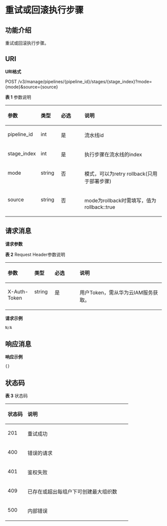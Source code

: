 # 重试或回滚执行步骤<a name="swr_02_0093"></a>

## 功能介绍<a name="section125191616163914"></a>

重试或回滚执行步骤。

## URI<a name="section11520141673918"></a>

**URI格式**

POST /v3/manage/pipelines/\{pipeline\_id\}/stages/\{stage\_index\}?mode=\{mode\}&source=\{source\}

**表 1**  参数说明

<a name="table2052031693912"></a>
<table><thead align="left"><tr id="row10751018123914"><th class="cellrowborder" valign="top" width="17%" id="mcps1.2.5.1.1"><p id="p975171873917"><a name="p975171873917"></a><a name="p975171873917"></a>参数</p>
</th>
<th class="cellrowborder" valign="top" width="13%" id="mcps1.2.5.1.2"><p id="p12751918203910"><a name="p12751918203910"></a><a name="p12751918203910"></a>类型</p>
</th>
<th class="cellrowborder" valign="top" width="16%" id="mcps1.2.5.1.3"><p id="p107718189391"><a name="p107718189391"></a><a name="p107718189391"></a>必选</p>
</th>
<th class="cellrowborder" valign="top" width="54%" id="mcps1.2.5.1.4"><p id="p11770184396"><a name="p11770184396"></a><a name="p11770184396"></a>说明</p>
</th>
</tr>
</thead>
<tbody><tr id="row1177718153919"><td class="cellrowborder" valign="top" width="17%" headers="mcps1.2.5.1.1 "><p id="p1577131863919"><a name="p1577131863919"></a><a name="p1577131863919"></a>pipeline_id</p>
</td>
<td class="cellrowborder" valign="top" width="13%" headers="mcps1.2.5.1.2 "><p id="p87771810392"><a name="p87771810392"></a><a name="p87771810392"></a>int</p>
</td>
<td class="cellrowborder" valign="top" width="16%" headers="mcps1.2.5.1.3 "><p id="p1377151853917"><a name="p1377151853917"></a><a name="p1377151853917"></a>是</p>
</td>
<td class="cellrowborder" valign="top" width="54%" headers="mcps1.2.5.1.4 "><p id="p15771718103920"><a name="p15771718103920"></a><a name="p15771718103920"></a>流水线id</p>
</td>
</tr>
<tr id="row077161819391"><td class="cellrowborder" valign="top" width="17%" headers="mcps1.2.5.1.1 "><p id="p117711811393"><a name="p117711811393"></a><a name="p117711811393"></a>stage_index</p>
</td>
<td class="cellrowborder" valign="top" width="13%" headers="mcps1.2.5.1.2 "><p id="p187741833916"><a name="p187741833916"></a><a name="p187741833916"></a>int</p>
</td>
<td class="cellrowborder" valign="top" width="16%" headers="mcps1.2.5.1.3 "><p id="p3771118143913"><a name="p3771118143913"></a><a name="p3771118143913"></a>是</p>
</td>
<td class="cellrowborder" valign="top" width="54%" headers="mcps1.2.5.1.4 "><p id="p17775187397"><a name="p17775187397"></a><a name="p17775187397"></a>执行步骤在流水线的index</p>
</td>
</tr>
<tr id="row6777188393"><td class="cellrowborder" valign="top" width="17%" headers="mcps1.2.5.1.1 "><p id="p1677201873920"><a name="p1677201873920"></a><a name="p1677201873920"></a>mode</p>
</td>
<td class="cellrowborder" valign="top" width="13%" headers="mcps1.2.5.1.2 "><p id="p13773180395"><a name="p13773180395"></a><a name="p13773180395"></a>string</p>
</td>
<td class="cellrowborder" valign="top" width="16%" headers="mcps1.2.5.1.3 "><p id="p07710180391"><a name="p07710180391"></a><a name="p07710180391"></a>否</p>
</td>
<td class="cellrowborder" valign="top" width="54%" headers="mcps1.2.5.1.4 "><p id="p677101853915"><a name="p677101853915"></a><a name="p677101853915"></a>模式，可以为retry rollback(只用于部署步骤)</p>
</td>
</tr>
<tr id="row157711863917"><td class="cellrowborder" valign="top" width="17%" headers="mcps1.2.5.1.1 "><p id="p1677181815393"><a name="p1677181815393"></a><a name="p1677181815393"></a>source</p>
</td>
<td class="cellrowborder" valign="top" width="13%" headers="mcps1.2.5.1.2 "><p id="p1577151812390"><a name="p1577151812390"></a><a name="p1577151812390"></a>string</p>
</td>
<td class="cellrowborder" valign="top" width="16%" headers="mcps1.2.5.1.3 "><p id="p1477131817399"><a name="p1477131817399"></a><a name="p1477131817399"></a>否</p>
</td>
<td class="cellrowborder" valign="top" width="54%" headers="mcps1.2.5.1.4 "><p id="p877151811398"><a name="p877151811398"></a><a name="p877151811398"></a>mode为rollback时需填写，值为 rollback::true</p>
</td>
</tr>
</tbody>
</table>

## 请求消息<a name="section553061619392"></a>

**请求参数**

**表 2**  Request Header参数说明

<a name="table105310164391"></a>
<table><thead align="left"><tr id="row680161873912"><th class="cellrowborder" valign="top" width="17%" id="mcps1.2.5.1.1"><p id="p198011813396"><a name="p198011813396"></a><a name="p198011813396"></a>参数</p>
</th>
<th class="cellrowborder" valign="top" width="13%" id="mcps1.2.5.1.2"><p id="p380151873913"><a name="p380151873913"></a><a name="p380151873913"></a>类型</p>
</th>
<th class="cellrowborder" valign="top" width="16%" id="mcps1.2.5.1.3"><p id="p13801418143918"><a name="p13801418143918"></a><a name="p13801418143918"></a>必选</p>
</th>
<th class="cellrowborder" valign="top" width="54%" id="mcps1.2.5.1.4"><p id="p168061873919"><a name="p168061873919"></a><a name="p168061873919"></a>说明</p>
</th>
</tr>
</thead>
<tbody><tr id="row1080818103916"><td class="cellrowborder" valign="top" width="17%" headers="mcps1.2.5.1.1 "><p id="p16801118153912"><a name="p16801118153912"></a><a name="p16801118153912"></a>X-Auth-Token</p>
</td>
<td class="cellrowborder" valign="top" width="13%" headers="mcps1.2.5.1.2 "><p id="p18091853911"><a name="p18091853911"></a><a name="p18091853911"></a>string</p>
</td>
<td class="cellrowborder" valign="top" width="16%" headers="mcps1.2.5.1.3 "><p id="p18031893910"><a name="p18031893910"></a><a name="p18031893910"></a>是</p>
</td>
<td class="cellrowborder" valign="top" width="54%" headers="mcps1.2.5.1.4 "><p id="p1180118143915"><a name="p1180118143915"></a><a name="p1180118143915"></a>用户Token，需从华为云IAM服务获取。</p>
</td>
</tr>
</tbody>
</table>

**请求示例**

```
N/A
```

## 响应消息<a name="section653719166391"></a>

**响应示例**

```
{}
```

## 状态码<a name="section2053741603911"></a>

**表 3**  状态码

<a name="table195381616133913"></a>
<table><thead align="left"><tr id="row284111816390"><th class="cellrowborder" valign="top" width="16.16%" id="mcps1.2.3.1.1"><p id="p18481803912"><a name="p18481803912"></a><a name="p18481803912"></a>状态码</p>
</th>
<th class="cellrowborder" valign="top" width="83.84%" id="mcps1.2.3.1.2"><p id="p1484131813390"><a name="p1484131813390"></a><a name="p1484131813390"></a>说明</p>
</th>
</tr>
</thead>
<tbody><tr id="row684191819399"><td class="cellrowborder" valign="top" width="16.16%" headers="mcps1.2.3.1.1 "><p id="p98413180392"><a name="p98413180392"></a><a name="p98413180392"></a>201</p>
</td>
<td class="cellrowborder" valign="top" width="83.84%" headers="mcps1.2.3.1.2 "><p id="p12841118153912"><a name="p12841118153912"></a><a name="p12841118153912"></a>重试成功</p>
</td>
</tr>
<tr id="row38451812393"><td class="cellrowborder" valign="top" width="16.16%" headers="mcps1.2.3.1.1 "><p id="p1184181820398"><a name="p1184181820398"></a><a name="p1184181820398"></a>400</p>
</td>
<td class="cellrowborder" valign="top" width="83.84%" headers="mcps1.2.3.1.2 "><p id="p2084181814391"><a name="p2084181814391"></a><a name="p2084181814391"></a>错误的请求</p>
</td>
</tr>
<tr id="row14841018103916"><td class="cellrowborder" valign="top" width="16.16%" headers="mcps1.2.3.1.1 "><p id="p48451817397"><a name="p48451817397"></a><a name="p48451817397"></a>401</p>
</td>
<td class="cellrowborder" valign="top" width="83.84%" headers="mcps1.2.3.1.2 "><p id="p1484201810395"><a name="p1484201810395"></a><a name="p1484201810395"></a>鉴权失败</p>
</td>
</tr>
<tr id="row178417183391"><td class="cellrowborder" valign="top" width="16.16%" headers="mcps1.2.3.1.1 "><p id="p19843189395"><a name="p19843189395"></a><a name="p19843189395"></a>409</p>
</td>
<td class="cellrowborder" valign="top" width="83.84%" headers="mcps1.2.3.1.2 "><p id="p3848181393"><a name="p3848181393"></a><a name="p3848181393"></a>已存在或超出每组户下可创建最大组织数</p>
</td>
</tr>
<tr id="row98411186399"><td class="cellrowborder" valign="top" width="16.16%" headers="mcps1.2.3.1.1 "><p id="p98401813398"><a name="p98401813398"></a><a name="p98401813398"></a>500</p>
</td>
<td class="cellrowborder" valign="top" width="83.84%" headers="mcps1.2.3.1.2 "><p id="p15841818113910"><a name="p15841818113910"></a><a name="p15841818113910"></a>内部错误</p>
</td>
</tr>
</tbody>
</table>

